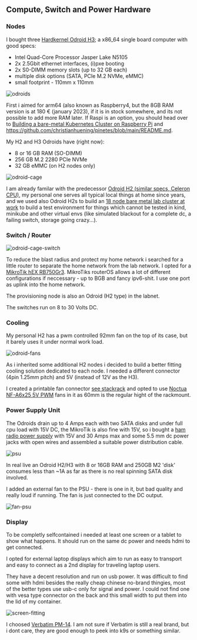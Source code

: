 ## Compute, Switch and Power Hardware

### Nodes

I bought three [Hardkernel Odroid
H3](https://www.hardkernel.com/shop/odroid-h3/); a x86_64 single board computer
with good specs:

* Intel Quad-Core Processor Jasper Lake N5105
* 2x 2.5Gbit ethernet interfaces, (i)pxe booting
* 2x S0-DIMM memory slots (up to 32 GB each)
* multiple disk options (SATA, PCIe M.2 NVMe, eMMC)
* small footprint - 110mm x 110mm 

![odroids](pics/odroids_sm.jpg)

First i aimed for arm64 (also known as Raspberry4, but the 8GB RAM version is
at 180 € (january 2023), if it is in stock somewhere, and its not possible to
add more RAM later. If Raspi is an option, you should head over to [Building a
bare-metal Kubernetes Cluster on Raspberry
Pi](https://anthonynsimon.com/blog/kubernetes-cluster-raspberry-pi/) and
https://github.com/christianhuening/pinetes/blob/main/README.md.

My H2 and H3 Odroids have (right now):

- 8 or 16 GB RAM (SO-DIMM)
- 256 GB M.2 2280 PCIe NVMe 
- 32 GB eMMC (on H2 nodes only)

![odroid-cage](pics/odroid-cage1_sm.jpg)

I am already familar with the predecessor [Odroid H2 (similar specs, Celeron
CPU)](https://wiki.odroid.com/odroid-h2/start), my personal one serves all
typical local things at home since years, and we used also Odroid H2s to build
an [18 node bare metal lab cluster at
work](https://photos.google.com/share/AF1QipPIxF5isLFw8q3Y5bL6p22sNWmxLYC7JQUArTgIg4MjGRWVMu8LyGeXqT3R3Gx_gA?key=Z1ZZc3Z1bnAxakNpbEdfRTFLbk5TWDRBNXRUal93)
to build a test environment for things which cannot be tested in kind, minikube
and other virtual envs (like simulated blackout for a complete dc, a failing
switch, storage going crazy...).

### Switch / Router

![odroid-cage-switch](pics/odroid-cage-switch_sm.jpg)

To reduce the blast radius and protect my home network i searched for a little
router to separate the home network from the lab network.  I opted for a
[MikroTik hEX RB750Gr3](https://mikrotik.com/product/RB750Gr3). MikroTiks
routerOS allows a lot of different configurations if neccessary - up to BGB and
fancy ipv6-shit.  I use one port as uplink into the home network.

The provisioning node is also an Odroid (H2 type) in the labnet.

The switches run on 8 to 30 Volts DC.

### Cooling

My personal H2 has a pwm controlled 92mm fan on the top of its case, but it barely uses
it under normal work load.

![odroid-fans](pics/odroid-fans_sm.jpg)

As i inherited some additional H2 nodes i decided to build a
better fitting cooling solution dedicated to each node. I needed a different
connector (4pin 1.25mm pitch) and 5V (instead of 12V as the H3). 

I created a printable fan connector [see stackrack](stackrack.md) and opted to use [Noctua
NF-A6x25 5V PWM](https://noctua.at/de/products/fan/nf-a6x25-5v-pwm) fans in it
as 60mm is the regular hight of the rackmount.

### Power Supply Unit

The Odroids drain up to 4 Amps each with two SATA disks and under full cpu load
with 15V DC, the MikroTik is also fine with 15V, so i bought a [ham radio power
supply](https://www.komerci.de/shop/stromversorgung/Festspannungsnetzgeraete/ps30swiv-festspannungsnetzgeraet-13-8v-30a-lcd)
with 15V and 30 Amps max and some 5.5 mm dc power jacks with open wires and
assembled a suitable power distribution cable.

![psu](pics/psu_sm.jpg)

In real live an Odroid H2/H3 with 8 or 16GB RAM and 250GB M2 'disk' consumes less than ~1A
as far as there is no real spinning SATA disk involved.

I added an external fan to the PSU - there is one in it, but bad quality and
really loud if running. The fan is just connected to the DC output.

![fan-psu](pics/fan-psu_sm.jpg)

### Display 

To be completly selfcontained i needed at least one screen or a tablet to show what happens.
It should run on the same dc power and needs hdmi to get connected.

I opted for external laptop displays which aim to run as easy to transport and
easy to connect as a 2nd display for traveling laptop users.  

They have a decent resolution and run on usb power. It was difficult to find
some with hdmi besides the really cheap chinese no-brand thingies, most of the
better types use usb-c only for signal and power.  I could not find one with
vesa type connector on the back and this small width to put them into the lid
of my container. 

![screen-fitting](pics/screen-fitting_sm.jpg)

I choosed [Verbatim PM-14](https://www.amazon.de/dp/B0BVL1KKK). I
am not sure if Verbatim is still a real brand, but i dont care, they are good
enough to peek into k9s or something similar.
